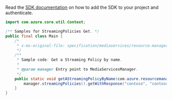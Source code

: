 Read the [SDK documentation](https://github.com/Azure/azure-sdk-for-java/blob/azure-resourcemanager-mediaservices_2.0.0/sdk/mediaservices/azure-resourcemanager-mediaservices/README.md) on how to add the SDK to your project and authenticate.

```java
import com.azure.core.util.Context;

/** Samples for StreamingPolicies Get. */
public final class Main {
    /*
     * x-ms-original-file: specification/mediaservices/resource-manager/Microsoft.Media/stable/2021-11-01/examples/streaming-policy-get-by-name.json
     */
    /**
     * Sample code: Get a Streaming Policy by name.
     *
     * @param manager Entry point to MediaServicesManager.
     */
    public static void getAStreamingPolicyByName(com.azure.resourcemanager.mediaservices.MediaServicesManager manager) {
        manager.streamingPolicies().getWithResponse("contoso", "contosomedia", "clearStreamingPolicy", Context.NONE);
    }
}
```
